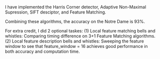 I have implemented the Harris Corner detector, Adaptive Non-Maximal Supression, SIFT desciptor, and Feature Matching.

Combining these algorithms, the accuracy on the Notre Dame is 93%.

For extra credit, I did 2 optional taskes: 
(1) Local feature matching bells and whistles: Comparing timing difference on 3+1 Feature Matching algorithms.
(2) Local feature description bells and whistles: Sweeping the feature window to see that feature_window = 16 achieves good performance in both accuracy and computation time. 
